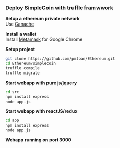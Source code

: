 ### Deploy SimpleCoin with truffle framwwork

**Setup a ethereum private network**  
Use [Ganache](https://truffleframework.com/ganache)   

**Install a wallet**  
Install [Metamask](https://metamask.io/) for Google Chrome  

**Setup project**
```bash
git clone https://github.com/pmtoan/Ethereum.git  
cd Ethereum/simplecoin  
truffle compile  
truffle migrate  
```  

**Start webapp with pure js/jquery**  
```bash
cd src
npm install express 
node app.js  
```  

**Start webapp with reactJS/redux**  
```bash
cd app
npm install express
node app.js
```

**Webapp running on port 3000**  
